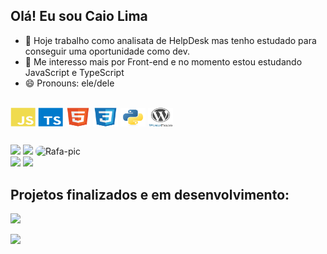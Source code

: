 ## Olá! Eu sou Caio Lima

- 🔭 Hoje trabalho como analisata de HelpDesk mas tenho estudado para conseguir uma oportunidade como dev.
- 🌱 Me interesso mais por Front-end e no momento estou estudando JavaScript e TypeScript
- 😄 Pronouns: ele/dele

<div style="display: inline_block"><br>
  <img align="center" alt="Rafa-Js" height="30" width="40" src="https://raw.githubusercontent.com/devicons/devicon/master/icons/javascript/javascript-plain.svg">
  <img align="center" alt="Rafa-Ts" height="30" width="40" src="https://raw.githubusercontent.com/devicons/devicon/master/icons/typescript/typescript-plain.svg">
  <img align="center" alt="Rafa-HTML" height="30" width="40" src="https://raw.githubusercontent.com/devicons/devicon/master/icons/html5/html5-original.svg">
  <img align="center" alt="Rafa-CSS" height="30" width="40" src="https://raw.githubusercontent.com/devicons/devicon/master/icons/css3/css3-original.svg">
  <img align="center" alt="Rafa-Python" height="30" width="40" src="https://raw.githubusercontent.com/devicons/devicon/master/icons/python/python-original.svg">
  <img align="center" alt="Rafa-Python" height="30" width="40" src="https://raw.githubusercontent.com/devicons/devicon/master/icons/wordpress/wordpress-original.svg">
  
 </div>
  
  ##
 <div>
      
  <img height= "180em" src= "https://github-readme-stats.vercel.app/api?username=caioaugustolima&show_icons=true&theme=dark" >
  <img height= "180em" src= "https://github-readme-stats.vercel.app/api/top-langs/?username=caioaugustolima&layout=compact&theme=dark" >
  <img height= "180em" alt="Rafa-pic" height="150" style="border-radius:50px;" src="https://user-images.githubusercontent.com/50187646/230171436-818ca2c8-3740-46f2-b8bf-934dbbddc920.png">

</div>

 
 
<div> 
   <a href="https://www.instagram.com/caioaugustolima" target="_blank"><img src="https://img.shields.io/badge/-Instagram-%23E4405F?style=for-the-badge&logo=instagram&logoColor=white" target="_blank"></a>
  <a href="https://www.linkedin.com/in/caio-augusto-lima-de-carvalho-8bb109196" target="_blank"><img src="https://img.shields.io/badge/-LinkedIn-%230077B5?style=for-the-badge&logo=linkedin&logoColor=white" target="_blank"></a> 
  
</div>



<div>
 
  ## Projetos finalizados e em desenvolvimento:
  
  <a href="https://robotron-caio.netlify.app/"><img src="https://user-images.githubusercontent.com/50187646/230177531-f9dafdf1-9368-4b1e-96e0-5b1fffc5178d.png"></a>
  
  <a href="https://memes-midi.netlify.app/"><img src="https://user-images.githubusercontent.com/50187646/230181109-6f939cb5-4a5f-470a-92d7-3b92de4e9d16.gif"></a>

</div>



